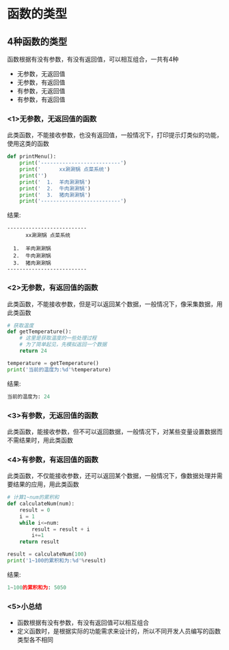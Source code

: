 # 函数的类型

## 4种函数的类型

函数根据有没有参数，有没有返回值，可以相互组合，一共有4种

- 无参数，无返回值
- 无参数，有返回值
- 有参数，无返回值
- 有参数，有返回值



### <1>无参数，无返回值的函数

此类函数，不能接收参数，也没有返回值，一般情况下，打印提示灯类似的功能，使用这类的函数

```python
def printMenu():
    print('--------------------------')
    print('      xx涮涮锅 点菜系统')
    print('')
    print('  1.  羊肉涮涮锅')
    print('  2.  牛肉涮涮锅')
    print('  3.  猪肉涮涮锅')
    print('--------------------------')
```

结果:

```
--------------------------
      xx涮涮锅 点菜系统

  1.  羊肉涮涮锅
  2.  牛肉涮涮锅
  3.  猪肉涮涮锅
--------------------------
```



### <2>无参数，有返回值的函数

此类函数，不能接收参数，但是可以返回某个数据，一般情况下，像采集数据，用此类函数

```python
# 获取温度
def getTemperature():
    # 这里是获取温度的一些处理过程
    # 为了简单起见，先模拟返回一个数据
    return 24

temperature = getTemperature()
print('当前的温度为:%d'%temperature)
```

结果:

```python
当前的温度为: 24
```



### <3>有参数，无返回值的函数

此类函数，能接收参数，但不可以返回数据，一般情况下，对某些变量设置数据而不需结果时，用此类函数



### <4>有参数，有返回值的函数

此类函数，不仅能接收参数，还可以返回某个数据，一般情况下，像数据处理并需要结果的应用，用此类函数

```python
# 计算1~num的累积和
def calculateNum(num):
    result = 0
    i = 1
    while i<=num:
        result = result + i
        i+=1
    return result

result = calculateNum(100)
print('1~100的累积和为:%d'%result)
```

结果:

```python
1~100的累积和为: 5050
```



### <5>小总结

- 函数根据有没有参数，有没有返回值可以相互组合
- 定义函数时，是根据实际的功能需求来设计的，所以不同开发人员编写的函数类型各不相同